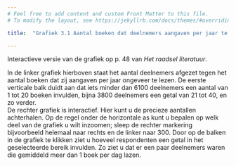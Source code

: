 ```yaml
---
# Feel free to add content and custom Front Matter to this file.
# To modify the layout, see https://jekyllrb.com/docs/themes/#overriding-theme-defaults

title:  "Grafiek 3.1 Aantal boeken dat deelnemers aangaven per jaar te lezen"

---
```



Interactieve versie van de grafiek op p. 48 van *Het raadsel literatuur*.

<script src="https://d3js.org/d3.v6.min.js" defer></script>
<script src="https://d3js.org/d3-scale.v3.min.js" defer></script>
<script src="https://unpkg.com/d3-simple-slider"></script>
<script src="js/companion_utils_locale-nl.js" defer></script>
<script src="js/companion_utils_colors.js" defer></script>
<script src="js/companion_utils_svg2png.js" defer></script>
<script src="js/companion_abstraction_histogram.js" defer></script>

<script src="js/companion_chart_3-1_books-per-year.js" defer></script>
<script src="js/companion_chart_3-1_books-per-year_excerpt.js" defer></script>

<div class="chart_float" id="chart_3-1_books-per-year">
  <div class="plot"></div>
</div>

<div class="chart_float" id="chart_3-1_books-per-year_excerpt">
  <div class="plot"></div>
  <div class="slider"></div>
</div>


<p id="value"></p>

In de linker grafiek hierboven staat het aantal deelnemers afgezet tegen het aantal boeken dat zij aangaven per jaar ongeveer te lezen. De eerste verticale balk duidt aan dat iets minder dan 6100 deelnemers een aantal van 1 tot 20 boeken invulden, bijna 3800 deelnemers een getal van 21 tot 40, en zo verder. <br> De rechter grafiek is interactief. Hier kunt u de precieze aantallen achterhalen. Op de regel onder de horizontale as kunt u bepalen op welk deel van de grafiek u wilt inzoomen; sleep de rechter markering bijvoorbeeld helemaal naar rechts en de linker naar 300. Door op de balken in de grafiek te klikken ziet u hoeveel respondenten een getal in het geselecteerde bereik invulden. Zo ziet u dat er een paar deelnemers waren die gemiddeld meer dan 1 boek per dag lazen.

<!-- **Hoe zijn de metingen te repliceren?**
VOORBEELDQUERY HIER! -->
